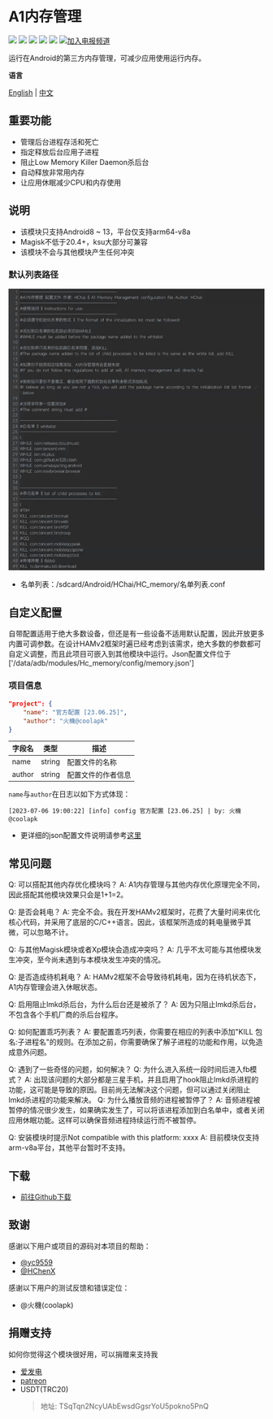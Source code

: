 # A1内存管理

[![](https://img.shields.io/badge/-C-black?logo=c&style=flat-square&logoColor=ffffff)](http://cppmicroservices.org/)
[![](https://img.shields.io/badge/-C++-808080?logo=c%2B%2B&style=flat-square&logoColor=ffffff)](http://cppmicroservices.org/)
[![](https://img.shields.io/badge/-Bash-ae9a5a?style=flat-square&logo=shell&logoColor=ffffff)](https://www.python.org/)
![](https://img.shields.io/badge/Android%208~13-Support-green)
![](https://img.shields.io/badge/arm64--v8a-Support-green)
[![加入电报频道](https://img.shields.io/badge/Join%20group-Telegram-brightgreen.svg)](https://t.me/HCha1234)

运行在Android的第三方内存管理，可减少应用使用运行内存。

**语言**

[English](README.md) | [中文](README-zh.md)

## 重要功能
- 管理后台进程存活和死亡
- 指定释放后台应用子进程
- 阻止Low Memory Killer Daemon杀后台
- 自动释放非常用内存
- 让应用休眠减少CPU和内存使用

## 说明
- 该模块只支持Android8 ~ 13，平台仅支持arm64-v8a
- Magisk不低于20.4+，ksu大部分可兼容
- 该模块不会与其他模块产生任何冲突

### 默认列表路径
![列表图片](image/list.jpg)
- 名单列表：/sdcard/Android/HChai/HC_memory/名单列表.conf

## 自定义配置
自带配置适用于绝大多数设备，但还是有一些设备不适用默认配置，因此开放更多内置可调参数。在设计HAMv2框架时遍已经考虑到该需求，绝大多数的参数都可自定义调整，而且此项目可嵌入到其他模块中运行。Json配置文件位于['/data/adb/modules/Hc_memory/config/memory.json']

### 项目信息
```json
"project": {
    "name": "官方配置 [23.06.25]",
    "author": "火機@coolapk"
}
```

| 字段名 | 类型   | 描述               |
| ------ | ------ | ------------------ |
| name   | string | 配置文件的名称     |
| author | string | 配置文件的作者信息 |

`name`与`author`在日志以如下方式体现：  
```
[2023-07-06 19:00:22] [info] config 官方配置 [23.06.25] | by: 火機@coolapk
```

- 更详细的json配置文件说明请参考[这里](config/JSON-CONFIG-zh.md)

## 常见问题
Q: 可以搭配其他内存优化模块吗？
A: A1内存管理与其他内存优化原理完全不同，因此搭配其他模块效果只会是1+1=2。

Q: 是否会耗电？
A: 完全不会。我在开发HAMv2框架时，花费了大量时间来优化核心代码，并采用了底层的C/C++语言。因此，该框架所造成的耗电量微乎其微，可以忽略不计。

Q: 与其他Magisk模块或者Xp模块会造成冲突吗？
A: 几乎不太可能与其他模块发生冲突，至今尚未遇到与本模块发生冲突的情况。

Q: 是否造成待机耗电？
A: HAMv2框架不会导致待机耗电，因为在待机状态下，A1内存管理会进入休眠状态。

Q: 启用阻止lmkd杀后台，为什么后台还是被杀了？
A: 因为只阻止lmkd杀后台，不包含各个手机厂商的杀后台程序。

Q: 如何配置乖巧列表？
A: 要配置乖巧列表，你需要在相应的列表中添加"KILL 包名:子进程名"的规则。在添加之前，你需要确保了解子进程的功能和作用，以免造成意外问题。

Q: 遇到了一些奇怪的问题，如何解决？
Q: 为什么进入系统一段时间后进入fb模式？
A: 出现该问题的大部分都是三星手机，并且启用了hook阻止lmkd杀进程的功能，这可能是导致的原因。目前尚无法解决这个问题，但可以通过关闭阻止lmkd杀进程的功能来解决。
Q: 为什么播放音频的进程被暂停了？
A: 音频进程被暂停的情况很少发生，如果确实发生了，可以将该进程添加到白名单中，或者关闭应用休眠功能。这样可以确保音频进程持续运行而不被暂停。

Q: 安装模块时提示Not compatible with this platform: xxxx
A: 目前模块仅支持arm-v8a平台，其他平台暂时不支持。

## 下载
- [前往Github下载](https://github.com/OneB1ank/A1Memory/releases)

## 致谢

感谢以下用户或项目的源码对本项目的帮助：  
- [@yc9559](https://github.com/yc9559)
- [@HChenX](https://github.com/HChenX)

感谢以下用户的测试反馈和错误定位：
- @火機(coolapk)

## 捐赠支持
如何你觉得这个模块很好用，可以捐赠来支持我
- [爱发电](https://afdian.net/a/HCha1)
- [patreon](https://patreon.com/A1memory)
- USDT(TRC20)
  > 地址: TSqTqn2NcyUAbEwsdGgsrYoU5pokno5PnQ
